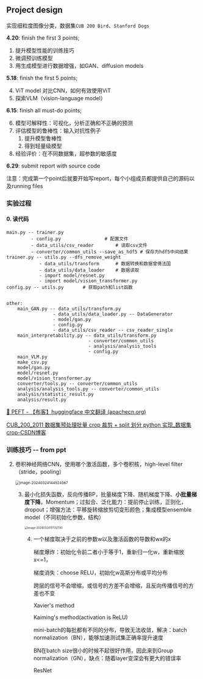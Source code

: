 ## Project design

实现细粒度图像分类，数据集``CUB 200 Bird``、``Stanford Dogs``

**4.20**: finish the first 3 points;

1. 提升模型性能的训练技巧
2. 微调预训练模型
3. 用生成模型进行数据增强，如GAN、diffusion models



**5.18**: finish the first 5 points;

4. ViT model 对比CNN，如何有效使用ViT
5. 探索VLM（vision-language model）

**6.15**: finish all must-do points;

6. 模型可解释性：可视化，分析正确和不正确的预测
7. 评估模型的鲁棒性：输入对抗性例子
   1. 提升模型鲁棒性
   2. 得到轻量级模型
8. 经验评价：在不同数据集，超参数的敏感度

**6.29**: submit report with source code

注意：完成第一个point后就要开始写report，每个小组成员都提供自己的源码以及running files

### 实验过程

#### 0. 读代码

```=-
main.py -- trainer.py
		 - config.py				# 配置文件
		 - data_utils/csv_reader		# 读取csv文件
		 - converter/common_utils --save_as_hdf5 # 保存为hdf5中间结果 
trainer.py -- utils.py --dfs_remove_weight
		    - data_utils/transform		# 数据转换和数据曾倩法国
		    - data_utils/data_loader	# 数据读取
		    - import model/resnet.py
		    - import model/vision_transformer.py
config.py -- utils.py 		# 获取path和list函数

		 
other:
	main_GAN.py -- data_utils/transform.py
				 - data_utils/data_loader.py -- DataGenerator
				 - model/gan.py
				 - config.py
				 - data_utils/csv_reader -- csv_reader_single
	main_interpretability.py -- data_utils/transform.py
							  - converter/common_utils
							  - analysis/analysis_tools
							  - config.py
	main_VLM.py
	make_csv.py
	model/gan.py
	model/resnet.py
	model/vision_transformer.py
	converter/tools.py -- converter/common_utils
	analysis/analysis_tools.py -- converter/common_utils
	analysis/statistic_result.py 
	analysis/result.py				
```

[🤗 PEFT - 【布客】huggingface 中文翻译 (apachecn.org)](https://huggingface.apachecn.org/docs/peft/)



[CUB_200_2011 数据集预处理批量 crop 裁剪 + split 划分 python 实现_数据集crop-CSDN博客](https://blog.csdn.net/weixin_43667077/article/details/104809196)









### 训练技巧 -- from ppt

2. 卷积神经网络CNN，使用哪个激活函数，多个卷积核，high-level filter（stride，pooling）

   <img src="https://gitee.com/e-year/images/raw/master/img/202403241445184.png" alt="image-20240324144524567" style="zoom: 67%;" />

   3. 最小化损失函数，反向传播BP，批量梯度下降、随机梯度下降、**小批量梯度下降**，Momentum；过拟合、泛化能力：提前停止训练，正则化，dropout；增强方法：平移旋转缩放剪切变形颜色；集成模型ensemble model（不同初始化参数，结构）

      <img src="https://gitee.com/e-year/images/raw/master/img/202403241511887.png" alt="image-20240324151132730" style="zoom:50%;" />

      4. 一个梯度取决于之前的参数w以及激活函数的导数和wx的x

         梯度爆炸：初始化令前二者小于等于1，重新归一化w，重新缩放x<=1，

         梯度消失：choose RELU，初始化w高斯分布或平均分布

         跨层的信号不会增缩，或信号的方差不会增缩，且反向传播信号的方差也不变

         Xavier's method

         Kaiming's method(activation is ReLU)

         mini-batch的每批都有不同的分布，导致无法收敛，解决：batch normalization（BN），能够加速测试集正确率提升速度

         BN在batch size很小的时候不起很好作用，因此来到Group normalization（GN），缺点：随着layer变深会有更大的错误率

         ResNet